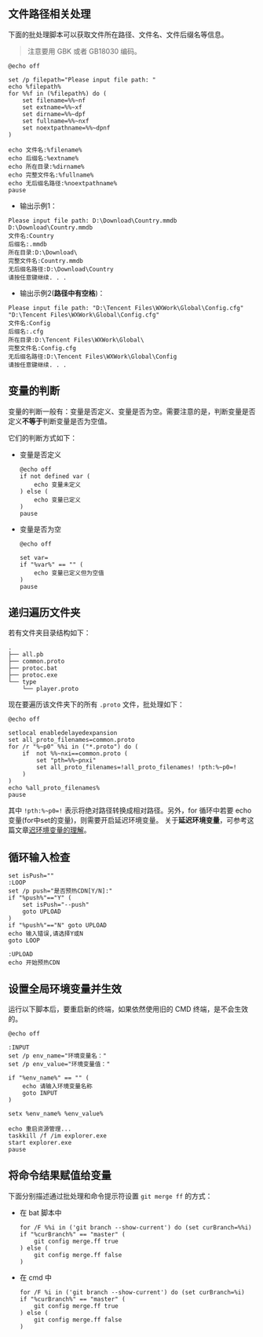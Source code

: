 ## 文件路径相关处理
下面的批处理脚本可以获取文件所在路径、文件名、文件后缀名等信息。
>注意要用 GBK 或者 GB18030 编码。
```batch
@echo off

set /p filepath="Please input file path: "
echo %filepath%
for %%f in (%filepath%) do (
    set filename=%%~nf
    set extname=%%~xf
    set dirname=%%~dpf
    set fullname=%%~nxf
    set noextpathname=%%~dpnf
)

echo 文件名:%filename%
echo 后缀名:%extname%
echo 所在目录:%dirname%
echo 完整文件名:%fullname%
echo 无后缀名路径:%noextpathname%
pause
```

- 输出示例1：
```
Please input file path: D:\Download\Country.mmdb
D:\Download\Country.mmdb
文件名:Country
后缀名:.mmdb
所在目录:D:\Download\
完整文件名:Country.mmdb
无后缀名路径:D:\Download\Country
请按任意键继续. . .
```

- 输出示例2(**路径中有空格**)：
```
Please input file path: "D:\Tencent Files\WXWork\Global\Config.cfg"
"D:\Tencent Files\WXWork\Global\Config.cfg"
文件名:Config
后缀名:.cfg
所在目录:D:\Tencent Files\WXWork\Global\
完整文件名:Config.cfg
无后缀名路径:D:\Tencent Files\WXWork\Global\Config
请按任意键继续. . .
```

## 变量的判断
变量的判断一般有：变量是否定义、变量是否为空。需要注意的是，判断变量是否定义**不等于**判断变量是否为空值。

它们的判断方式如下：
- 变量是否定义
    ```
    @echo off
    if not defined var (
        echo 变量未定义
    ) else (
        echo 变量已定义
    )
    pause
    ```

- 变量是否为空
    ```
    @echo off

    set var=
    if "%var%" == "" (
        echo 变量已定义但为空值
    )
    pause
    ```

## 递归遍历文件夹
若有文件夹目录结构如下：
```
.
├── all.pb
├── common.proto
├── protoc.bat
├── protoc.exe
└── type
    └── player.proto
```

现在要遍历该文件夹下的所有 `.proto` 文件，批处理如下：
```batch
@echo off

setlocal enabledelayedexpansion
set all_proto_filenames=common.proto
for /r "%~p0" %%i in ("*.proto") do (
    if  not %%~nxi==common.proto (
        set "pth=%%~pnxi"
        set all_proto_filenames=!all_proto_filenames! !pth:%~p0=!
    )
)
echo %all_proto_filenames%
pause
```

其中 `!pth:%~p0=!` 表示将绝对路径转换成相对路径。另外，for 循环中若要 echo 变量(for中set的变量)，则需要开启延迟环境变量。
关于**延迟环境变量**，可参考这篇文章[迟环境变量的理解](https://www.cnblogs.com/baiqiantao/p/12099516.html#%E8%BF%9F%E7%8E%AF%E5%A2%83%E5%8F%98%E9%87%8F%E7%9A%84%E7%90%86%E8%A7%A3)。

## 循环输入检查
```batch
set isPush=""
:LOOP
set /p push="是否预热CDN[Y/N]:"
if "%push%"=="Y" (
    set isPush="--push"
    goto UPLOAD
)
if "%push%"=="N" goto UPLOAD
echo 输入错误,请选择Y或N
goto LOOP

:UPLOAD
echo 开始预热CDN
```

## 设置全局环境变量并生效
运行以下脚本后，要重启新的终端，如果依然使用旧的 CMD 终端，是不会生效的。
```batch
@echo off

:INPUT
set /p env_name="环境变量名："
set /p env_value="环境变量值："

if "%env_name%" == "" (
    echo 请输入环境变量名称
    goto INPUT
)

setx %env_name% %env_value%

echo 重启资源管理...
taskkill /f /im explorer.exe
start explorer.exe
pause
```

## 将命令结果赋值给变量
下面分别描述通过批处理和命令提示符设置 `git merge ff` 的方式：
- 在 bat 脚本中
    ```batch
    for /F %%i in ('git branch --show-current') do (set curBranch=%%i)
    if "%curBranch%" == "master" (
        git config merge.ff true
    ) else (
        git config merge.ff false
    )
    ```

- 在 cmd 中
    ```batch
    for /F %i in ('git branch --show-current') do (set curBranch=%i)
    if "%curBranch%" == "master" (
        git config merge.ff true
    ) else (
        git config merge.ff false
    )
    ```